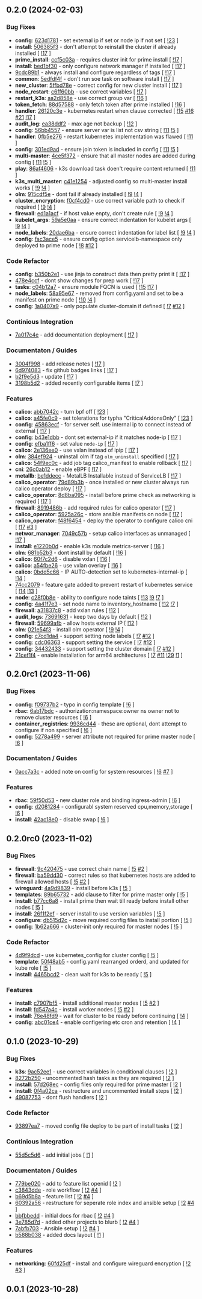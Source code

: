 ## 0.2.0 (2024-02-03)

### Bug Fixes

- **config**: [623d1781](https://gitlab.com/nofusscomputing/projects/ansible/kubernetes/-/commit/623d1781960afa81ac62dc4479f52297eb75b721) - set external ip if set or node ip if not set [ [!23](https://gitlab.com/nofusscomputing/projects/ansible/kubernetes/-/merge_requests/23) ]
- **install**: [506385f3](https://gitlab.com/nofusscomputing/projects/ansible/kubernetes/-/commit/506385f3d84c9b419f9ae3ad6ec5e3424c922a3f) - don't attempt to reinstall the cluster if already installed [ [!17](https://gitlab.com/nofusscomputing/projects/ansible/kubernetes/-/merge_requests/17) ]
- **prime_install**: [ccf5c03a](https://gitlab.com/nofusscomputing/projects/ansible/kubernetes/-/commit/ccf5c03a4c55d626ed3bf009d9111aac823ef51c) - requires cluster init for prime install [ [!17](https://gitlab.com/nofusscomputing/projects/ansible/kubernetes/-/merge_requests/17) ]
- **install**: [bed1bf30](https://gitlab.com/nofusscomputing/projects/ansible/kubernetes/-/commit/bed1bf30957f050b2748c2282b123400533c29ee) - only configure network manager if installed [ [!17](https://gitlab.com/nofusscomputing/projects/ansible/kubernetes/-/merge_requests/17) ]
- [9cdc89b1](https://gitlab.com/nofusscomputing/projects/ansible/kubernetes/-/commit/9cdc89b1ec3961f93d0c656f0b6ef2beae0336a7) - always install and configure regardless of tags [ [!17](https://gitlab.com/nofusscomputing/projects/ansible/kubernetes/-/merge_requests/17) ]
- **common**: [5edfdf4f](https://gitlab.com/nofusscomputing/projects/ansible/kubernetes/-/commit/5edfdf4faf71ebccd0d5890e70ef0d9a566ae6f6) - don't run soe task on software install [ [!17](https://gitlab.com/nofusscomputing/projects/ansible/kubernetes/-/merge_requests/17) ]
- **new_cluster**: [5ffbd78e](https://gitlab.com/nofusscomputing/projects/ansible/kubernetes/-/commit/5ffbd78e2b34288d8d93efda1e30ad662653fbfd) - correct config for new cluster install [ [!17](https://gitlab.com/nofusscomputing/projects/ansible/kubernetes/-/merge_requests/17) ]
- **node_restart**: [c6ff60bb](https://gitlab.com/nofusscomputing/projects/ansible/kubernetes/-/commit/c6ff60bb14f8a0820b97d8e5e988fe8da65e7f35) - use correct variables [ [!17](https://gitlab.com/nofusscomputing/projects/ansible/kubernetes/-/merge_requests/17) ]
- **restart_k3s**: [aa2d858e](https://gitlab.com/nofusscomputing/projects/ansible/kubernetes/-/commit/aa2d858ede6a426ce0e4885260275b5be1207abe) - use correct group var [ [!16](https://gitlab.com/nofusscomputing/projects/ansible/kubernetes/-/merge_requests/16) ]
- **token_fetch**: [88d57588](https://gitlab.com/nofusscomputing/projects/ansible/kubernetes/-/commit/88d57588fcecbd10d1e058a26711d32e0371b38c) - only fetch token after prime installed [ [!16](https://gitlab.com/nofusscomputing/projects/ansible/kubernetes/-/merge_requests/16) ]
- **handler**: [26120c3e](https://gitlab.com/nofusscomputing/projects/ansible/kubernetes/-/commit/26120c3e9846c11c45f5c8d2257cf29e63be86a6) - kubernetes restart when clause corrected [ [!15](https://gitlab.com/nofusscomputing/projects/ansible/kubernetes/-/merge_requests/15) [#16](https://gitlab.com/nofusscomputing/projects/ansible/kubernetes/-/issues/16) [#21](https://gitlab.com/nofusscomputing/projects/ansible/kubernetes/-/issues/21) [!17](https://gitlab.com/nofusscomputing/projects/ansible/kubernetes/-/merge_requests/17) ]
- **audit_log**: [ea38ddf2](https://gitlab.com/nofusscomputing/projects/ansible/kubernetes/-/commit/ea38ddf22b6e2c6ceda4c1cccb31f3fad126b058) - max age not backup [ [!12](https://gitlab.com/nofusscomputing/projects/ansible/kubernetes/-/merge_requests/12) ]
- **config**: [56bb4557](https://gitlab.com/nofusscomputing/projects/ansible/kubernetes/-/commit/56bb4557b523b24c27ce9c8f2e998f06f768e2c2) - ensure server var is list not csv string [ [!11](https://gitlab.com/nofusscomputing/projects/ansible/kubernetes/-/merge_requests/11) [!5](https://gitlab.com/nofusscomputing/projects/ansible/kubernetes/-/merge_requests/5) ]
- **handler**: [0fb5e276](https://gitlab.com/nofusscomputing/projects/ansible/kubernetes/-/commit/0fb5e27612cc18dcf8027c8e65cac11a9ca607bc) - restart kubernetes implementation was flawed [ [!11](https://gitlab.com/nofusscomputing/projects/ansible/kubernetes/-/merge_requests/11) ]
- **config**: [301ed9ad](https://gitlab.com/nofusscomputing/projects/ansible/kubernetes/-/commit/301ed9ad3fc269f5b0fd625c30da53e714a70e80) - ensure join token is included in config [ [!11](https://gitlab.com/nofusscomputing/projects/ansible/kubernetes/-/merge_requests/11) [!5](https://gitlab.com/nofusscomputing/projects/ansible/kubernetes/-/merge_requests/5) ]
- **multi-master**: [4ce5f372](https://gitlab.com/nofusscomputing/projects/ansible/kubernetes/-/commit/4ce5f3722365d9584ac7da29a9903d7d8d71f414) - ensure that all master nodes are added during config [ [!11](https://gitlab.com/nofusscomputing/projects/ansible/kubernetes/-/merge_requests/11) [!5](https://gitlab.com/nofusscomputing/projects/ansible/kubernetes/-/merge_requests/5) ]
- **play**: [86af4606](https://gitlab.com/nofusscomputing/projects/ansible/kubernetes/-/commit/86af4606d76fc007dfdfaa9d84037d8b225ab35d) - k3s download task doen't require content returned [ [!11](https://gitlab.com/nofusscomputing/projects/ansible/kubernetes/-/merge_requests/11) ]
- **k3s_multi_master**: [c41e1254](https://gitlab.com/nofusscomputing/projects/ansible/kubernetes/-/commit/c41e12544b4eff2ce9e62e2209c5b402f7b5a71f) - adjusted config so multi-master install works [ [!9](https://gitlab.com/nofusscomputing/projects/ansible/kubernetes/-/merge_requests/9) [!4](https://gitlab.com/nofusscomputing/projects/ansible/kubernetes/-/merge_requests/4) ]
- **olm**: [915cdf5e](https://gitlab.com/nofusscomputing/projects/ansible/kubernetes/-/commit/915cdf5e1e279a357f4664cc1d0c6dd5d1374c71) - dont fail if already installed [ [!9](https://gitlab.com/nofusscomputing/projects/ansible/kubernetes/-/merge_requests/9) [!4](https://gitlab.com/nofusscomputing/projects/ansible/kubernetes/-/merge_requests/4) ]
- **cluster_encryption**: [f0cf4cd0](https://gitlab.com/nofusscomputing/projects/ansible/kubernetes/-/commit/f0cf4cd00ce5184ab5c242059ccd5c8a072c50a5) - use correct variable path to check if required [ [!9](https://gitlab.com/nofusscomputing/projects/ansible/kubernetes/-/merge_requests/9) [!4](https://gitlab.com/nofusscomputing/projects/ansible/kubernetes/-/merge_requests/4) ]
- **firewall**: [ed1a1acf](https://gitlab.com/nofusscomputing/projects/ansible/kubernetes/-/commit/ed1a1acf7ece02c2adb2d226f249e84ee0c2016e) - if host value enpty, don't create rule [ [!9](https://gitlab.com/nofusscomputing/projects/ansible/kubernetes/-/merge_requests/9) [!4](https://gitlab.com/nofusscomputing/projects/ansible/kubernetes/-/merge_requests/4) ]
- **kubelet_args**: [59a5e0aa](https://gitlab.com/nofusscomputing/projects/ansible/kubernetes/-/commit/59a5e0aacf8dd1c61ae4d4e6b8aa4a5b3cde3e6a) - ensure correct indentation for kubelet args [ [!9](https://gitlab.com/nofusscomputing/projects/ansible/kubernetes/-/merge_requests/9) [!4](https://gitlab.com/nofusscomputing/projects/ansible/kubernetes/-/merge_requests/4) ]
- **node_labels**: [20dae6ba](https://gitlab.com/nofusscomputing/projects/ansible/kubernetes/-/commit/20dae6ba4d569eb55479dbe291fb578f48af4029) - ensure correct indentation for label list [ [!9](https://gitlab.com/nofusscomputing/projects/ansible/kubernetes/-/merge_requests/9) [!4](https://gitlab.com/nofusscomputing/projects/ansible/kubernetes/-/merge_requests/4) ]
- **config**: [fac3ace5](https://gitlab.com/nofusscomputing/projects/ansible/kubernetes/-/commit/fac3ace5f5907946b5f9b82ad94b07e97fece7c9) - ensure config option servicelb-namespace only deployed to prime node [ [!8](https://gitlab.com/nofusscomputing/projects/ansible/kubernetes/-/merge_requests/8) [#12](https://gitlab.com/nofusscomputing/projects/ansible/kubernetes/-/issues/12) ]

### Code Refactor

- **config**: [b350b2e1](https://gitlab.com/nofusscomputing/projects/ansible/kubernetes/-/commit/b350b2e188cc9b3274d7b04cd3f2dcce8e4cf505) - use jinja to construct data then pretty print it [ [!17](https://gitlab.com/nofusscomputing/projects/ansible/kubernetes/-/merge_requests/17) ]
- [478e4ccf](https://gitlab.com/nofusscomputing/projects/ansible/kubernetes/-/commit/478e4ccfa51746e9e34ed9bdc30b8ab2142624e1) - dont show changes for prep work [ [!17](https://gitlab.com/nofusscomputing/projects/ansible/kubernetes/-/merge_requests/17) ]
- **tasks**: [c04b12a7](https://gitlab.com/nofusscomputing/projects/ansible/kubernetes/-/commit/c04b12a714a998dbe50256fb4f7f0c7f54f56536) - ensure module FQCN is used [ [!15](https://gitlab.com/nofusscomputing/projects/ansible/kubernetes/-/merge_requests/15) [!17](https://gitlab.com/nofusscomputing/projects/ansible/kubernetes/-/merge_requests/17) ]
- **node_labels**: [58a95e67](https://gitlab.com/nofusscomputing/projects/ansible/kubernetes/-/commit/58a95e6781c5f16e0453409c9e58c55d6aa41312) - removed from config.yaml and set to be a manifest on prime node [ [!10](https://gitlab.com/nofusscomputing/projects/ansible/kubernetes/-/merge_requests/10) [!4](https://gitlab.com/nofusscomputing/projects/ansible/kubernetes/-/merge_requests/4) ]
- **config**: [1a0407a9](https://gitlab.com/nofusscomputing/projects/ansible/kubernetes/-/commit/1a0407a901408caf35d254a6de4a90dadf63769a) - only populate cluster-domain if defined [ [!7](https://gitlab.com/nofusscomputing/projects/ansible/kubernetes/-/merge_requests/7) [#12](https://gitlab.com/nofusscomputing/projects/ansible/kubernetes/-/issues/12) ]

### Continious Integration

- [7a017c4e](https://gitlab.com/nofusscomputing/projects/ansible/kubernetes/-/commit/7a017c4e2916034dceda51e07cf3f09c7bbf1a2f) - add documentation deployment [ [!17](https://gitlab.com/nofusscomputing/projects/ansible/kubernetes/-/merge_requests/17) ]

### Documentaton / Guides

- [3004f998](https://gitlab.com/nofusscomputing/projects/ansible/kubernetes/-/commit/3004f998bf95345af90569d5e6741a52f102bf2a) - add release notes [ [!17](https://gitlab.com/nofusscomputing/projects/ansible/kubernetes/-/merge_requests/17) ]
- [6d974083](https://gitlab.com/nofusscomputing/projects/ansible/kubernetes/-/commit/6d974083cf923df6f06fa2a26983b129deac45e0) - fix github badges links [ [!17](https://gitlab.com/nofusscomputing/projects/ansible/kubernetes/-/merge_requests/17) ]
- [b2f9e5d3](https://gitlab.com/nofusscomputing/projects/ansible/kubernetes/-/commit/b2f9e5d3caf99bf32ca040fd6f0d902309946beb) - update [ [!17](https://gitlab.com/nofusscomputing/projects/ansible/kubernetes/-/merge_requests/17) ]
- [3198b5d2](https://gitlab.com/nofusscomputing/projects/ansible/kubernetes/-/commit/3198b5d2f9c06bb119d8549eca16bf1c9cd29607) - added recently configurable items [ [!7](https://gitlab.com/nofusscomputing/projects/ansible/kubernetes/-/merge_requests/7) ]

### Features

- **calico**: [abb7042c](https://gitlab.com/nofusscomputing/projects/ansible/kubernetes/-/commit/abb7042cbd415ee9692911a5324355a424c70239) - turn bpf off [ [!23](https://gitlab.com/nofusscomputing/projects/ansible/kubernetes/-/merge_requests/23) ]
- **calico**: [a45fe0c9](https://gitlab.com/nofusscomputing/projects/ansible/kubernetes/-/commit/a45fe0c9f96f8c4b0571829c3a39edb189d12a5e) - set tolerations for typha "CriticalAddonsOnly" [ [!23](https://gitlab.com/nofusscomputing/projects/ansible/kubernetes/-/merge_requests/23) ]
- **config**: [45863ecf](https://gitlab.com/nofusscomputing/projects/ansible/kubernetes/-/commit/45863ecff37480d9c45a12efa714c3856eb59f21) - for server self. use internal ip to connect instead of external [ [!17](https://gitlab.com/nofusscomputing/projects/ansible/kubernetes/-/merge_requests/17) ]
- **config**: [b43e1dbb](https://gitlab.com/nofusscomputing/projects/ansible/kubernetes/-/commit/b43e1dbb80c5edcd1fc18f9674f1fcd0ee4ec00d) - dont set external-ip if it matches node-ip [ [!17](https://gitlab.com/nofusscomputing/projects/ansible/kubernetes/-/merge_requests/17) ]
- **config**: [efba1ff6](https://gitlab.com/nofusscomputing/projects/ansible/kubernetes/-/commit/efba1ff6c74a5e57f98f2a9d78a765212f6795df) - set value `node-ip` [ [!17](https://gitlab.com/nofusscomputing/projects/ansible/kubernetes/-/merge_requests/17) ]
- **calico**: [2e136ee0](https://gitlab.com/nofusscomputing/projects/ansible/kubernetes/-/commit/2e136ee08838d16e7695da469bb55e796c7089b1) - use vxlan instead of ipip [ [!17](https://gitlab.com/nofusscomputing/projects/ansible/kubernetes/-/merge_requests/17) ]
- **olm**: [384ef924](https://gitlab.com/nofusscomputing/projects/ansible/kubernetes/-/commit/384ef924ca7a3de51db16b84790e2b3842a7c83c) - uninstall olm if tag `olm_uninstall` specified [ [!17](https://gitlab.com/nofusscomputing/projects/ansible/kubernetes/-/merge_requests/17) ]
- **calico**: [54f9ec0c](https://gitlab.com/nofusscomputing/projects/ansible/kubernetes/-/commit/54f9ec0c950825b0a81fe4b19efe5e8ddc41f88c) - add job tag calico_manifest to enable rollback [ [!17](https://gitlab.com/nofusscomputing/projects/ansible/kubernetes/-/merge_requests/17) ]
- **cni**: [26c0ab12](https://gitlab.com/nofusscomputing/projects/ansible/kubernetes/-/commit/26c0ab123628898096cf7767298dd16684db173f) - enable eBPF [ [!17](https://gitlab.com/nofusscomputing/projects/ansible/kubernetes/-/merge_requests/17) ]
- **metallb**: [be1ddecc](https://gitlab.com/nofusscomputing/projects/ansible/kubernetes/-/commit/be1ddecc33925f39c860e9d0177eb3bc79941ba6) - MetalLB Installable instead of ServiceLB [ [!17](https://gitlab.com/nofusscomputing/projects/ansible/kubernetes/-/merge_requests/17) ]
- **calico_operator**: [79d89b3b](https://gitlab.com/nofusscomputing/projects/ansible/kubernetes/-/commit/79d89b3b3a094bbea10448c23a979807be7644fb) - once installed or new cluster always run calico operator deploy [ [!17](https://gitlab.com/nofusscomputing/projects/ansible/kubernetes/-/merge_requests/17) ]
- **calico_operator**: [8d8ba095](https://gitlab.com/nofusscomputing/projects/ansible/kubernetes/-/commit/8d8ba0951e173536ae4b3cc708f56c507a349942) - install before prime check as networking is required [ [!17](https://gitlab.com/nofusscomputing/projects/ansible/kubernetes/-/merge_requests/17) ]
- **firewall**: [8919486b](https://gitlab.com/nofusscomputing/projects/ansible/kubernetes/-/commit/8919486b6b83b3429b30936318e7be8bbff158d3) - add required rules for calico operator [ [!17](https://gitlab.com/nofusscomputing/projects/ansible/kubernetes/-/merge_requests/17) ]
- **calico_operator**: [5925a26c](https://gitlab.com/nofusscomputing/projects/ansible/kubernetes/-/commit/5925a26c608d497dc09b4e9cecb1a13b5be5f849) - store ansible manifests on node [ [!17](https://gitlab.com/nofusscomputing/projects/ansible/kubernetes/-/merge_requests/17) ]
- **calico_operator**: [f48f6454](https://gitlab.com/nofusscomputing/projects/ansible/kubernetes/-/commit/f48f645468f82c2c7c9aa62c86e66d52fee9002d) - deploy the operator to configure calico cni [ [!17](https://gitlab.com/nofusscomputing/projects/ansible/kubernetes/-/merge_requests/17) [#3](https://gitlab.com/nofusscomputing/projects/ansible/kubernetes/-/issues/3) ]
- **networ_manager**: [7049c57b](https://gitlab.com/nofusscomputing/projects/ansible/kubernetes/-/commit/7049c57bd062a277236fb93c8e3eff4b34e271ac) - setup calico interfaces as unmanaged [ [!17](https://gitlab.com/nofusscomputing/projects/ansible/kubernetes/-/merge_requests/17) ]
- **install**: [e1220b0d](https://gitlab.com/nofusscomputing/projects/ansible/kubernetes/-/commit/e1220b0dac4129169445c30f1e9867cbe5ceff5d) - enable k3s module metrics-server [ [!16](https://gitlab.com/nofusscomputing/projects/ansible/kubernetes/-/merge_requests/16) ]
- **olm**: [681b52b3](https://gitlab.com/nofusscomputing/projects/ansible/kubernetes/-/commit/681b52b31a654040cd5e2c23a52f2b8631b3085b) - dont install by default [ [!16](https://gitlab.com/nofusscomputing/projects/ansible/kubernetes/-/merge_requests/16) ]
- **calico**: [60f7c2d6](https://gitlab.com/nofusscomputing/projects/ansible/kubernetes/-/commit/60f7c2d6b6de0cbda1b43f08060f87fe2e1dc6ed) - disable vxlan [ [!16](https://gitlab.com/nofusscomputing/projects/ansible/kubernetes/-/merge_requests/16) ]
- **calico**: [a54fbe26](https://gitlab.com/nofusscomputing/projects/ansible/kubernetes/-/commit/a54fbe26f372e2c5cccfc193b71f007ae2e441c9) - use vxlan overlay [ [!16](https://gitlab.com/nofusscomputing/projects/ansible/kubernetes/-/merge_requests/16) ]
- **calico**: [0bdd5c66](https://gitlab.com/nofusscomputing/projects/ansible/kubernetes/-/commit/0bdd5c66c262d9afc0226a8e201170b0b9188ea3) - IP AUTO-detection set to kubernetes-internal-ip [ [!14](https://gitlab.com/nofusscomputing/projects/ansible/kubernetes/-/merge_requests/14) ]
- [74cc2079](https://gitlab.com/nofusscomputing/projects/ansible/kubernetes/-/commit/74cc20794764bb2e1b042ceb641b0e515703884a) - feature gate added to prevent restart of kubernetes service [ [!14](https://gitlab.com/nofusscomputing/projects/ansible/kubernetes/-/merge_requests/14) [!13](https://gitlab.com/nofusscomputing/projects/ansible/kubernetes/-/merge_requests/13) ]
- **node**: [c28f0b8e](https://gitlab.com/nofusscomputing/projects/ansible/kubernetes/-/commit/c28f0b8ee301e1c76553476a0808b45efa417bd9) - ability to configure node taints [ [!13](https://gitlab.com/nofusscomputing/projects/ansible/kubernetes/-/merge_requests/13) [!9](https://gitlab.com/nofusscomputing/projects/ansible/kubernetes/-/merge_requests/9) [!7](https://gitlab.com/nofusscomputing/projects/ansible/kubernetes/-/merge_requests/7) ]
- **config**: [4a41f7e3](https://gitlab.com/nofusscomputing/projects/ansible/kubernetes/-/commit/4a41f7e348d00b91a39160aaa9d8c1cd8e338cb4) - set node name to inventory_hostname [ [!12](https://gitlab.com/nofusscomputing/projects/ansible/kubernetes/-/merge_requests/12) [!7](https://gitlab.com/nofusscomputing/projects/ansible/kubernetes/-/merge_requests/7) ]
- **firewall**: [a31837c8](https://gitlab.com/nofusscomputing/projects/ansible/kubernetes/-/commit/a31837c803902e6bcfd80704286c62ec9536e422) - add vxlan rules [ [!12](https://gitlab.com/nofusscomputing/projects/ansible/kubernetes/-/merge_requests/12) ]
- **audit_logs**: [73691631](https://gitlab.com/nofusscomputing/projects/ansible/kubernetes/-/commit/7369163195a06dac4f07a01bd84db64867480561) - keep two days by default [ [!12](https://gitlab.com/nofusscomputing/projects/ansible/kubernetes/-/merge_requests/12) ]
- **firewall**: [59699afb](https://gitlab.com/nofusscomputing/projects/ansible/kubernetes/-/commit/59699afb4402b518c9bd2103384affd382761ea2) - allow hosts external IP [ [!12](https://gitlab.com/nofusscomputing/projects/ansible/kubernetes/-/merge_requests/12) ]
- **olm**: [021e54f3](https://gitlab.com/nofusscomputing/projects/ansible/kubernetes/-/commit/021e54f32864bfb2dff4933d3053aa50a6f20000) - install olm operator [ [!9](https://gitlab.com/nofusscomputing/projects/ansible/kubernetes/-/merge_requests/9) [!4](https://gitlab.com/nofusscomputing/projects/ansible/kubernetes/-/merge_requests/4) ]
- **config**: [c7cd1da4](https://gitlab.com/nofusscomputing/projects/ansible/kubernetes/-/commit/c7cd1da4312092c5afe7b093d39471488100ab1c) - support setting node labels [ [!7](https://gitlab.com/nofusscomputing/projects/ansible/kubernetes/-/merge_requests/7) [#12](https://gitlab.com/nofusscomputing/projects/ansible/kubernetes/-/issues/12) ]
- **config**: [cdc06363](https://gitlab.com/nofusscomputing/projects/ansible/kubernetes/-/commit/cdc06363aad63a72cb7287596f4f340b25226f54) - support setting the service [ [!7](https://gitlab.com/nofusscomputing/projects/ansible/kubernetes/-/merge_requests/7) [#12](https://gitlab.com/nofusscomputing/projects/ansible/kubernetes/-/issues/12) ]
- **config**: [34432433](https://gitlab.com/nofusscomputing/projects/ansible/kubernetes/-/commit/34432433f3127763d1def38d479b869e1a84d6c8) - support setting the cluster domain [ [!7](https://gitlab.com/nofusscomputing/projects/ansible/kubernetes/-/merge_requests/7) [#12](https://gitlab.com/nofusscomputing/projects/ansible/kubernetes/-/issues/12) ]
- [21cef1f4](https://gitlab.com/nofusscomputing/projects/ansible/kubernetes/-/commit/21cef1f4c32777245b56edb232cc0528dacb94db) - enable installation for arm64 architectures [ [!7](https://gitlab.com/nofusscomputing/projects/ansible/kubernetes/-/merge_requests/7) [#11](https://gitlab.com/nofusscomputing/projects/ansible/kubernetes/-/issues/11) [!29](https://gitlab.com/nofusscomputing/projects/ansible/kubernetes/-/merge_requests/29) [!1](https://gitlab.com/nofusscomputing/projects/ansible/kubernetes/-/merge_requests/1) ]

## 0.2.0rc1 (2023-11-06)

### Bug Fixes

- **config**: [f09737b2](https://gitlab.com/nofusscomputing/projects/ansible/kubernetes/-/commit/f09737b21f1bac4d505207136e9505c83140b4cf) - typo in config template [ [!6](https://gitlab.com/nofusscomputing/projects/ansible/kubernetes/-/merge_requests/6) ]
- **rbac**: [6ab17bdc](https://gitlab.com/nofusscomputing/projects/ansible/kubernetes/-/commit/6ab17bdc3c660e704ce7319a21a517f38907a541) - authorization:namespace:owner ns owner not to remove cluster resources [ [!6](https://gitlab.com/nofusscomputing/projects/ansible/kubernetes/-/merge_requests/6) ]
- **container_registries**: [9936cd44](https://gitlab.com/nofusscomputing/projects/ansible/kubernetes/-/commit/9936cd449911a0e9612309690fbca82e8565c2b3) - these are optional, dont attempt to configure if non specified [ [!6](https://gitlab.com/nofusscomputing/projects/ansible/kubernetes/-/merge_requests/6) ]
- **config**: [5278a499](https://gitlab.com/nofusscomputing/projects/ansible/kubernetes/-/commit/5278a4996e0370bbe14ba08189879c19f6b1f983) - server attribute not required for prime master node [ [!6](https://gitlab.com/nofusscomputing/projects/ansible/kubernetes/-/merge_requests/6) ]

### Documentaton / Guides

- [0acc7a3c](https://gitlab.com/nofusscomputing/projects/ansible/kubernetes/-/commit/0acc7a3cc2b93f94fc92839e34dec02cfe4d5ec2) - added note on config for system resources [ [!6](https://gitlab.com/nofusscomputing/projects/ansible/kubernetes/-/merge_requests/6) [#7](https://gitlab.com/nofusscomputing/projects/ansible/kubernetes/-/issues/7) ]

### Features

- **rbac**: [59f50d53](https://gitlab.com/nofusscomputing/projects/ansible/kubernetes/-/commit/59f50d53df4e28ef114d734f652cb25d396a381d) - new cluster role and binding ingress-admin [ [!6](https://gitlab.com/nofusscomputing/projects/ansible/kubernetes/-/merge_requests/6) ]
- **config**: [d2081284](https://gitlab.com/nofusscomputing/projects/ansible/kubernetes/-/commit/d2081284d1d526a57a34082f5ad944dc12671750) - configurabl system reserved cpu,memory,storage [ [!6](https://gitlab.com/nofusscomputing/projects/ansible/kubernetes/-/merge_requests/6) ]
- **install**: [42ac18e0](https://gitlab.com/nofusscomputing/projects/ansible/kubernetes/-/commit/42ac18e05768e61f0d960fb3afe2482431bd5fce) - disable swap [ [!6](https://gitlab.com/nofusscomputing/projects/ansible/kubernetes/-/merge_requests/6) ]

## 0.2.0rc0 (2023-11-02)

### Bug Fixes

- **firewall**: [9c420475](https://gitlab.com/nofusscomputing/projects/ansible/kubernetes/-/commit/9c4204751e00c6d8a36c0fcb1ff66f0a87ba574e) - use correct chain name [ [!5](https://gitlab.com/nofusscomputing/projects/ansible/kubernetes/-/merge_requests/5) [#2](https://gitlab.com/nofusscomputing/projects/ansible/kubernetes/-/issues/2) ]
- **firewall**: [ba59dd30](https://gitlab.com/nofusscomputing/projects/ansible/kubernetes/-/commit/ba59dd305728b15801aca3aef81ea8aa35e5d402) - correct rules so that kubernetes hosts are added to firewall allowed hosts [ [!5](https://gitlab.com/nofusscomputing/projects/ansible/kubernetes/-/merge_requests/5) [#2](https://gitlab.com/nofusscomputing/projects/ansible/kubernetes/-/issues/2) ]
- **wireguard**: [4a9d9839](https://gitlab.com/nofusscomputing/projects/ansible/kubernetes/-/commit/4a9d98394e3fd327a0f681e42b5415e25520cff4) - install before k3s [ [!5](https://gitlab.com/nofusscomputing/projects/ansible/kubernetes/-/merge_requests/5) ]
- **templates**: [89b65732](https://gitlab.com/nofusscomputing/projects/ansible/kubernetes/-/commit/89b65732478883a5ccc29c9100c30840bf08d55e) - add clause to filter for prime master only [ [!5](https://gitlab.com/nofusscomputing/projects/ansible/kubernetes/-/merge_requests/5) ]
- **install**: [b77cc6a8](https://gitlab.com/nofusscomputing/projects/ansible/kubernetes/-/commit/b77cc6a8e902739f43519d4e9a0c0dcfca0cc30f) - install prime then wait till ready before install other nodes [ [!5](https://gitlab.com/nofusscomputing/projects/ansible/kubernetes/-/merge_requests/5) ]
- **install**: [26f1f2ef](https://gitlab.com/nofusscomputing/projects/ansible/kubernetes/-/commit/26f1f2efe63b47f7ab569f99aa0c1b5f28ff461b) - server install to use version variables [ [!5](https://gitlab.com/nofusscomputing/projects/ansible/kubernetes/-/merge_requests/5) ]
- **configure**: [db515d2c](https://gitlab.com/nofusscomputing/projects/ansible/kubernetes/-/commit/db515d2c1d921950c034911fad6622f969232895) - move required config files to install portion [ [!5](https://gitlab.com/nofusscomputing/projects/ansible/kubernetes/-/merge_requests/5) ]
- **config**: [1b62a666](https://gitlab.com/nofusscomputing/projects/ansible/kubernetes/-/commit/1b62a6663285b6c62323ca387ba176cc9d7eff74) - cluster-init only required for master nodes [ [!5](https://gitlab.com/nofusscomputing/projects/ansible/kubernetes/-/merge_requests/5) ]

### Code Refactor

- [4d9f9dcd](https://gitlab.com/nofusscomputing/projects/ansible/kubernetes/-/commit/4d9f9dcdff5d07bb9f0722ddc22ff061ffa24f20) - use kubernetes_config for cluster config [ [!5](https://gitlab.com/nofusscomputing/projects/ansible/kubernetes/-/merge_requests/5) ]
- **template**: [50f48ab5](https://gitlab.com/nofusscomputing/projects/ansible/kubernetes/-/commit/50f48ab5a1a5983ed7465fefda7119df5d4fff96) - config.yaml rearranged orderd, and updated for kube role [ [!5](https://gitlab.com/nofusscomputing/projects/ansible/kubernetes/-/merge_requests/5) ]
- **install**: [4465bcd2](https://gitlab.com/nofusscomputing/projects/ansible/kubernetes/-/commit/4465bcd2c4f4a94cacd0f35025d63f4f858ee58d) - clean wait for k3s to be ready [ [!5](https://gitlab.com/nofusscomputing/projects/ansible/kubernetes/-/merge_requests/5) ]

### Features

- **install**: [c7907bf5](https://gitlab.com/nofusscomputing/projects/ansible/kubernetes/-/commit/c7907bf585d182b5e68d241428dd69d7c1af1be7) - install additional master nodes [ [!5](https://gitlab.com/nofusscomputing/projects/ansible/kubernetes/-/merge_requests/5) [#2](https://gitlab.com/nofusscomputing/projects/ansible/kubernetes/-/issues/2) ]
- **install**: [fd547a4c](https://gitlab.com/nofusscomputing/projects/ansible/kubernetes/-/commit/fd547a4c0fbfa34fca6ec6860d294c1713594e41) - install worker nodes [ [!5](https://gitlab.com/nofusscomputing/projects/ansible/kubernetes/-/merge_requests/5) [#2](https://gitlab.com/nofusscomputing/projects/ansible/kubernetes/-/issues/2) ]
- **install**: [76e48fd9](https://gitlab.com/nofusscomputing/projects/ansible/kubernetes/-/commit/76e48fd965b9113d7aa69679524bc119f45db6ac) - wait for cluster to be ready before continuing [ [!4](https://gitlab.com/nofusscomputing/projects/ansible/kubernetes/-/merge_requests/4) ]
- **config**: [abc01ce4](https://gitlab.com/nofusscomputing/projects/ansible/kubernetes/-/commit/abc01ce48cbd586dfec067b3fcdbca0d204843d4) - enable configering etc cron and retention [ [!4](https://gitlab.com/nofusscomputing/projects/ansible/kubernetes/-/merge_requests/4) ]

## 0.1.0 (2023-10-29)

### Bug Fixes

- **k3s**: [9ac52ee1](https://gitlab.com/nofusscomputing/projects/ansible/kubernetes/-/commit/9ac52ee165fd364c7091ab3f1e14df365270f532) - use correct variables in conditional clauses [ [!2](https://gitlab.com/nofusscomputing/projects/ansible/kubernetes/-/merge_requests/2) ]
- [8272b250](https://gitlab.com/nofusscomputing/projects/ansible/kubernetes/-/commit/8272b2507b298ccec05e6dbaa2a526b5136b8d2d) - uncommented hash tasks as they are required [ [!2](https://gitlab.com/nofusscomputing/projects/ansible/kubernetes/-/merge_requests/2) ]
- **install**: [57d268ec](https://gitlab.com/nofusscomputing/projects/ansible/kubernetes/-/commit/57d268ec3cd990ea21979cbafe7421a0af04ea91) - config files only required for prime master [ [!2](https://gitlab.com/nofusscomputing/projects/ansible/kubernetes/-/merge_requests/2) ]
- **install**: [0f4a02ca](https://gitlab.com/nofusscomputing/projects/ansible/kubernetes/-/commit/0f4a02cadd24dc1890e57bba5266f17dd44e9766) - restructure and uncommented install steps [ [!2](https://gitlab.com/nofusscomputing/projects/ansible/kubernetes/-/merge_requests/2) ]
- [49087753](https://gitlab.com/nofusscomputing/projects/ansible/kubernetes/-/commit/4908775367a657867878111ad7e8a75e5203e492) - dont flush handlers [ [!2](https://gitlab.com/nofusscomputing/projects/ansible/kubernetes/-/merge_requests/2) ]

### Code Refactor

- [93897ea7](https://gitlab.com/nofusscomputing/projects/ansible/kubernetes/-/commit/93897ea7d5d8e11725aa1c285fac64388215d00b) - moved config file deploy to be part of install tasks [ [!2](https://gitlab.com/nofusscomputing/projects/ansible/kubernetes/-/merge_requests/2) ]

### Continious Integration

- [55d5c5d6](https://gitlab.com/nofusscomputing/projects/ansible/kubernetes/-/commit/55d5c5d6943a0794bd73f8701667e85dd653c5ea) - add initial jobs [ [!1](https://gitlab.com/nofusscomputing/projects/ansible/kubernetes/-/merge_requests/1) ]

### Documentaton / Guides

- [779be020](https://gitlab.com/nofusscomputing/projects/ansible/kubernetes/-/commit/779be0200e71956a3125332d57ac6e0dc7a4914a) - add to feature list openid [ [!2](https://gitlab.com/nofusscomputing/projects/ansible/kubernetes/-/merge_requests/2) ]
- [c3843dde](https://gitlab.com/nofusscomputing/projects/ansible/kubernetes/-/commit/c3843ddef0a6d4f885a989675b79ac5861e21138) - role workflow [ [!2](https://gitlab.com/nofusscomputing/projects/ansible/kubernetes/-/merge_requests/2) [#4](https://gitlab.com/nofusscomputing/projects/ansible/kubernetes/-/issues/4) ]
- [b69d5b8a](https://gitlab.com/nofusscomputing/projects/ansible/kubernetes/-/commit/b69d5b8a358e6b024b0afda819af0082c0b87a48) - feature list [ [!2](https://gitlab.com/nofusscomputing/projects/ansible/kubernetes/-/merge_requests/2) [#4](https://gitlab.com/nofusscomputing/projects/ansible/kubernetes/-/issues/4) ]
- [60392a56](https://gitlab.com/nofusscomputing/projects/ansible/kubernetes/-/commit/60392a565c53010faca6c6eda15d2c386133a8f7) - restructure for seperate role index and ansible setup [ [!2](https://gitlab.com/nofusscomputing/projects/ansible/kubernetes/-/merge_requests/2) [#4](https://gitlab.com/nofusscomputing/projects/ansible/kubernetes/-/issues/4) ]
- [bbfbbedd](https://gitlab.com/nofusscomputing/projects/ansible/kubernetes/-/commit/bbfbbedd11ea5b1fde199899b70cd87119e3a989) - initial docs for rbac [ [!2](https://gitlab.com/nofusscomputing/projects/ansible/kubernetes/-/merge_requests/2) [#4](https://gitlab.com/nofusscomputing/projects/ansible/kubernetes/-/issues/4) ]
- [3e785d7d](https://gitlab.com/nofusscomputing/projects/ansible/kubernetes/-/commit/3e785d7db158e41744ad19c4fcab1c11aa23823f) - added other projects to blurb [ [!2](https://gitlab.com/nofusscomputing/projects/ansible/kubernetes/-/merge_requests/2) [#4](https://gitlab.com/nofusscomputing/projects/ansible/kubernetes/-/issues/4) ]
- [7abfb703](https://gitlab.com/nofusscomputing/projects/ansible/kubernetes/-/commit/7abfb70320419ab1e98666a16453bb1b0a48426e) - Ansible setup [ [!2](https://gitlab.com/nofusscomputing/projects/ansible/kubernetes/-/merge_requests/2) [#4](https://gitlab.com/nofusscomputing/projects/ansible/kubernetes/-/issues/4) ]
- [b588b038](https://gitlab.com/nofusscomputing/projects/ansible/kubernetes/-/commit/b588b0383d3e353a8e487d06b787aed2e28de2d8) - added docs layout [ [!1](https://gitlab.com/nofusscomputing/projects/ansible/kubernetes/-/merge_requests/1) ]

### Features

- **networking**: [60fd25df](https://gitlab.com/nofusscomputing/projects/ansible/kubernetes/-/commit/60fd25df8ec897e74c164d9cc0e49ed07d002d0e) - install and configure wireguard encryption [ [!2](https://gitlab.com/nofusscomputing/projects/ansible/kubernetes/-/merge_requests/2) [#3](https://gitlab.com/nofusscomputing/projects/ansible/kubernetes/-/issues/3) ]

## 0.0.1 (2023-10-28)

